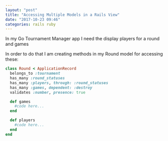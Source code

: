 ```yaml
---
layout: "post"
title: "Accessing Multiple Models in a Rails View"
date: "2017-10-23 09:46"
categories: rails ruby
---
```

In my Go Tournament Manager app I need the display players for a round and games

In order to do that I am creating methods in my Round model for accessing these:

```ruby
class Round < ApplicationRecord
  belongs_to :tournament
  has_many :round_statuses
  has_many :players, through: :round_statuses
  has_many :games, dependent: :destroy
  validates :number, presence: true

  def games
    #code here...
  end

  def players
    #code here...
  end
end

```
